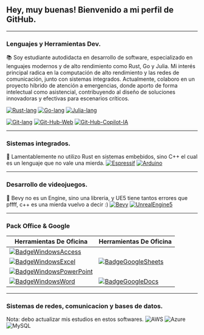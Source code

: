 ## Hey, muy buenas! Bienvenido a mi perfil de GitHub.
---

### Lenguajes y Herramientas Dev.
📚 Soy estudiante autodidacta en desarrollo de software, especializado en lenguajes modernos y de alto rendimiento como Rust, Go y Julia. Mi interés principal radica en la computación de alto rendimiento y las redes de comunicación, junto con sistemas integrados. Actualmente, colaboro en un proyecto híbrido de atención a emergencias, donde aporto de forma intelectual como asistencial, contribuyendo al diseño de soluciones innovadoras y efectivas para escenarios críticos.  
<!-- Separador -->  
[![Rust-lang](https://github.com/user-attachments/assets/c51211ca-5efd-4e40-9893-99e122403c0d)](https://www.rust-lang.org/) <!-- Separador --> [![Go-lang](https://github.com/user-attachments/assets/c8fbd3de-0237-4e8f-9bd0-7e0a6c2b3585)](https://go.dev/) <!-- Separador --> [![Julia-lang](https://github.com/user-attachments/assets/52a693cc-717f-45d2-90b0-e5aeb30a947d)](https://julialang.org/)
<!-- Separador -->
[![Git-lang](https://github.com/user-attachments/assets/222cd1ea-4c51-4d6d-9a50-4980a05ac7e1)](https://git-scm.com/) <!-- Separador --> [![Git-Hub-Web](https://github.com/user-attachments/assets/6c778eed-9180-435c-b6c6-96f6a5ddf599)](https://github.com/) <!-- Separador --> [![Git-Hub-Copilot-IA](https://github.com/user-attachments/assets/30df3f5d-1340-4330-bf61-8e614c27ccdd)](https://github.com/features/copilot)
<!-- Separador -->
---
### Sistemas integrados.
📘 Lamentablemente no utilizo Rust en sistemas embebidos, sino C++ el cual es un lenguaje que no vale una mierda.
[![Espressif](https://github.com/user-attachments/assets/bef131ca-05d5-47d1-a0f8-d1326154ec9a)](https://www.espressif.com/) 
[![Arduino](https://github.com/user-attachments/assets/86ec61ed-fdb6-4c75-8df6-d89bea7dcb7e)](https://www.arduino.cc/)

---
### Desarrollo de videojuegos.
📖 Bevy no es un Engine, sino una libreria, y UE5 tiene tantos errores que pffff, c++ es una mierda vuelvo a decir :)
[![Bevy](https://github.com/user-attachments/assets/1fba8797-7f95-4b5e-9fec-f346b60e87af)](https://bevyengine.org/)
[![UnrealEngine5](https://github.com/user-attachments/assets/f6aeba3b-ea3f-4527-ad77-5fcd69cb7916)](https://www.unrealengine.com/es-ES)

---
### Pack Office & Google

| **Herramientas De Oficina** | **Herramientas De Oficina** |
|----------------------|------------------|
| [![BadgeWindowsAccess](https://github.com/user-attachments/assets/e9a87c90-8af4-4b24-a742-d3353da7a1c9)](https://www.microsoft.com/es-ar/microsoft-365/access) |  |
| [![BadgeWindowsExcel](https://github.com/user-attachments/assets/07cab41b-f910-4001-a72f-41edd056c0c9)](https://www.microsoft.com/es-ar/microsoft-365/excel) | [![BadgeGoogleSheets](https://github.com/user-attachments/assets/485f788a-1bf2-4eac-b312-a490ccaf1ca4)](https://docs.google.com/spreadsheets/) |
| [![BadgeWindowsPowerPoint](https://github.com/user-attachments/assets/ddcfd507-cf44-4398-929d-13bb2618cf59)](https://www.microsoft.com/es-ar/microsoft-365/powerpoint) |  |
| [![BadgeWindowsWord](https://github.com/user-attachments/assets/8a66680c-dcd5-4dea-8a53-9a1ea7124cfe)](https://www.microsoft.com/es-ar/microsoft-365/word) | [![BadgeGoogleDocs](https://github.com/user-attachments/assets/68478b33-c4b2-4d4f-90f0-57958aeb8c69)](https://docs.google.com/document/) |

---
### Sistemas de redes, comunicacion y bases de datos.
Nota: debo actualizar mis estudios en estos softwares.
![AWS](https://img.shields.io/badge/AWS-%23FF9900.svg?style=for-the-badge&logo=amazon-aws&logoColor=white)
![Azure](https://img.shields.io/badge/azure-%230072C6.svg?style=for-the-badge&logo=microsoftazure&logoColor=white)
![MySQL](https://img.shields.io/badge/mysql-4479A1.svg?style=for-the-badge&logo=mysql&logoColor=white)
